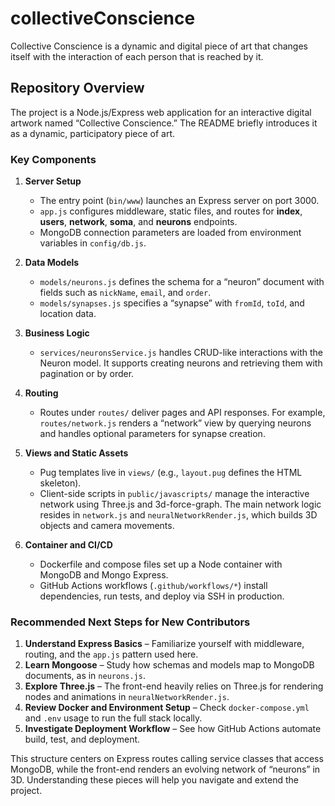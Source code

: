 # collectiveConscience
Collective Conscience is a dynamic and digital piece of art that changes itself
with the interaction of each person that is reached by it.

## Repository Overview

The project is a Node.js/Express web application for an interactive digital artwork named “Collective Conscience.” The README briefly introduces it as a dynamic, participatory piece of art.

### Key Components

1. **Server Setup**
   - The entry point (`bin/www`) launches an Express server on port 3000.
   - `app.js` configures middleware, static files, and routes for **index**, **users**, **network**, **soma**, and **neurons** endpoints.
   - MongoDB connection parameters are loaded from environment variables in `config/db.js`.

2. **Data Models**
   - `models/neurons.js` defines the schema for a “neuron” document with fields such as `nickName`, `email`, and `order`.
   - `models/synapses.js` specifies a “synapse” with `fromId`, `toId`, and location data.

3. **Business Logic**
   - `services/neuronsService.js` handles CRUD-like interactions with the Neuron model. It supports creating neurons and retrieving them with pagination or by order.

4. **Routing**
   - Routes under `routes/` deliver pages and API responses. For example, `routes/network.js` renders a “network” view by querying neurons and handles optional parameters for synapse creation.

5. **Views and Static Assets**
   - Pug templates live in `views/` (e.g., `layout.pug` defines the HTML skeleton).
   - Client-side scripts in `public/javascripts/` manage the interactive network using Three.js and 3d-force-graph. The main network logic resides in `network.js` and `neuralNetworkRender.js`, which builds 3D objects and camera movements.

6. **Container and CI/CD**
   - Dockerfile and compose files set up a Node container with MongoDB and Mongo Express.
   - GitHub Actions workflows (`.github/workflows/*`) install dependencies, run tests, and deploy via SSH in production.

### Recommended Next Steps for New Contributors

1. **Understand Express Basics** – Familiarize yourself with middleware, routing, and the `app.js` pattern used here.
2. **Learn Mongoose** – Study how schemas and models map to MongoDB documents, as in `neurons.js`.
3. **Explore Three.js** – The front-end heavily relies on Three.js for rendering nodes and animations in `neuralNetworkRender.js`.
4. **Review Docker and Environment Setup** – Check `docker-compose.yml` and `.env` usage to run the full stack locally.
5. **Investigate Deployment Workflow** – See how GitHub Actions automate build, test, and deployment.

This structure centers on Express routes calling service classes that access MongoDB, while the front-end renders an evolving network of “neurons” in 3D. Understanding these pieces will help you navigate and extend the project.
